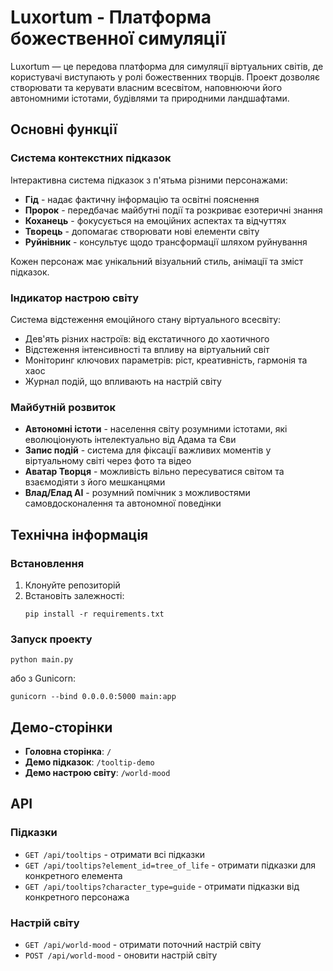 # Luxortum - Платформа божественної симуляції

Luxortum — це передова платформа для симуляції віртуальних світів, де користувачі виступають у ролі божественних творців. Проект дозволяє створювати та керувати власним всесвітом, наповнюючи його автономними істотами, будівлями та природними ландшафтами.

## Основні функції

### Система контекстних підказок

Інтерактивна система підказок з п'ятьма різними персонажами:
- **Гід** - надає фактичну інформацію та освітні пояснення
- **Пророк** - передбачає майбутні події та розкриває езотеричні знання
- **Коханець** - фокусується на емоційних аспектах та відчуттях
- **Творець** - допомагає створювати нові елементи світу
- **Руйнівник** - консультує щодо трансформації шляхом руйнування

Кожен персонаж має унікальний візуальний стиль, анімації та зміст підказок.

### Індикатор настрою світу

Система відстеження емоційного стану віртуального всесвіту:
- Дев'ять різних настроїв: від екстатичного до хаотичного
- Відстеження інтенсивності та впливу на віртуальний світ
- Моніторинг ключових параметрів: ріст, креативність, гармонія та хаос
- Журнал подій, що впливають на настрій світу

### Майбутній розвиток

- **Автономні істоти** - населення світу розумними істотами, які еволюціонують інтелектуально від Адама та Єви
- **Запис подій** - система для фіксації важливих моментів у віртуальному світі через фото та відео
- **Аватар Творця** - можливість вільно пересуватися світом та взаємодіяти з його мешканцями
- **Влад/Елад AI** - розумний помічник з можливостями самовдосконалення та автономної поведінки

## Технічна інформація

### Встановлення

1. Клонуйте репозиторій
2. Встановіть залежності:
   ```
   pip install -r requirements.txt
   ```

### Запуск проекту

```
python main.py
```

або з Gunicorn:

```
gunicorn --bind 0.0.0.0:5000 main:app
```

## Демо-сторінки

- **Головна сторінка**: `/`
- **Демо підказок**: `/tooltip-demo`
- **Демо настрою світу**: `/world-mood`

## API

### Підказки
- `GET /api/tooltips` - отримати всі підказки
- `GET /api/tooltips?element_id=tree_of_life` - отримати підказки для конкретного елемента
- `GET /api/tooltips?character_type=guide` - отримати підказки від конкретного персонажа

### Настрій світу
- `GET /api/world-mood` - отримати поточний настрій світу
- `POST /api/world-mood` - оновити настрій світу